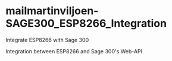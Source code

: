 # mailmartinviljoen-SAGE300_ESP8266_Integration
Integrate ESP8266 with Sage 300

Integration between ESP8266 and Sage 300's Web-API

